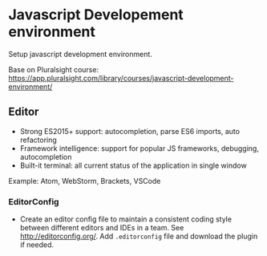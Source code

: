 # Javascript Developement environment
Setup javascript development environment.

Base on Pluralsight course: https://app.pluralsight.com/library/courses/javascript-development-environment/

## Editor

* Strong ES2015+ support: autocompletion, parse ES6 imports, auto refactoring
* Framework intelligence: support for popular JS frameworks, debugging, autocompletion
* Built-it terminal: all current status of the application in single window

Example: Atom, WebStorm, Brackets, VSCode

### EditorConfig

* Create an editor config file to maintain a consistent coding style between different editors and IDEs in a team. See http://editorconfig.org/. Add `.editorconfig` file and download the plugin if needed.


